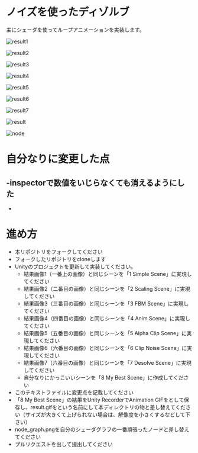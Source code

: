 # ノイズを使ったディゾルブ
主にシェーダを使ってループアニメーションを実装します。

![result1](https://user-images.githubusercontent.com/55951546/136708658-be55f094-99f4-464c-a72b-7df583669935.png)

![result2](https://user-images.githubusercontent.com/55951546/136708843-f85b3e35-17e1-4a22-9c9f-b7364bc23693.gif)

![result3](https://user-images.githubusercontent.com/55951546/136708860-dd029e28-7f2b-4074-b3a7-d50220152af9.png)

![result4](https://user-images.githubusercontent.com/55951546/136708926-28e04004-4545-40c5-9b67-aa1278057260.gif)

![result5](https://user-images.githubusercontent.com/55951546/136708977-443a8736-1c4a-440d-a772-a47fe007b053.gif)

![result6](https://user-images.githubusercontent.com/55951546/136709024-d64aa707-e6f8-471d-9b3f-71d968603629.gif)

![result7](https://user-images.githubusercontent.com/55951546/136709058-d1c19283-7046-4415-be93-f028c85691cf.gif)

![result](https://user-images.githubusercontent.com/55951546/136709111-978b3d44-6da9-4d27-85a0-b4df492dfc9f.gif)

![node](https://user-images.githubusercontent.com/55951546/136709136-30932191-bcd1-4e3a-ad9f-15c26d07af7f.png)

# 自分なりに変更した点
-inspectorで数値をいじらなくても消えるようにした
-
-

# 進め方

- 本リポジトリをフォークしてください
- フォークしたリポジトリをcloneします
- Unityのプロジェクトを更新して実装してください。
  - 結果画像1（一番上の画像）と同じシーンを「1 Simple Scene」に実現してください
  - 結果画像2（二番目の画像）と同じシーンを「2 Scaling Scene」に実現してください
  - 結果画像3（三番目の画像）と同じシーンを「3 FBM Scene」に実現してください
  - 結果画像4（四番目の画像）と同じシーンを「4 Anim Scene」に実現してください
  - 結果画像5（五番目の画像）と同じシーンを「5 Alpha Clip Scene」に実現してください
  - 結果画像6（六番目の画像）と同じシーンを「6 Clip Noise Scene」に実現してください
  - 結果画像7（六番目の画像）と同じシーンを「7 Desolve Scene」に実現してください
  - 自分なりにかっこいいシーンを「8 My Best Scene」に作成してください
- このテキストファイルに変更点を記載してください
- 「8 My Best Scene」の結果をUnity RecorderでAnimation GIFをとして保存し、result.gifをという名前にして本ディレクトリの物と差し替えてください（サイズが大きくて上げられない場合は、解像度を小さくするなどして下さい）
- node_graph.pngを自分のシェーダグラフの一番頑張ったノードと差し替えてください
- プルリクエストを出して提出してください
